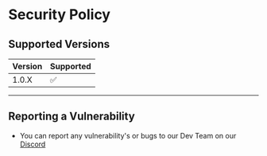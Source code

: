 # Security Policy

## Supported Versions

| Version | Supported          |
| ------- | ------------------ |
| 1.0.X   | :white_check_mark: |

---

## Reporting a Vulnerability
* You can report any vulnerability's or bugs to our Dev Team on our [Discord](https://cordx.wtf/discord)
